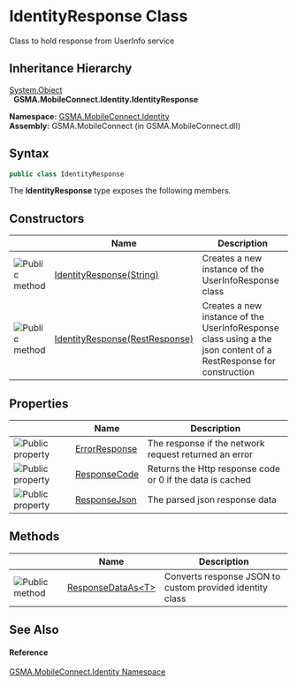 IdentityResponse Class
======================
Class to hold response from UserInfo service


Inheritance Hierarchy
---------------------
[System.Object][1]  
  **GSMA.MobileConnect.Identity.IdentityResponse**  

**Namespace:** [GSMA.MobileConnect.Identity][2]  
**Assembly:** GSMA.MobileConnect (in GSMA.MobileConnect.dll)

Syntax
------

```csharp
public class IdentityResponse
```

The **IdentityResponse** type exposes the following members.


Constructors
------------

                 | Name                                | Description                                                                                                      
---------------- | ----------------------------------- | ---------------------------------------------------------------------------------------------------------------- 
![Public method] | [IdentityResponse(String)][3]       | Creates a new instance of the UserInfoResponse class                                                             
![Public method] | [IdentityResponse(RestResponse)][4] | Creates a new instance of the UserInfoResponse class using a the json content of a RestResponse for construction 


Properties
----------

                   | Name               | Description                                               
------------------ | ------------------ | --------------------------------------------------------- 
![Public property] | [ErrorResponse][5] | The response if the network request returned an error     
![Public property] | [ResponseCode][6]  | Returns the Http response code or 0 if the data is cached 
![Public property] | [ResponseJson][7]  | The parsed json response data                             


Methods
-------

                 | Name                      | Description                                              
---------------- | ------------------------- | -------------------------------------------------------- 
![Public method] | [ResponseDataAs&lt;T>][8] | Converts response JSON to custom provided identity class 


See Also
--------

#### Reference
[GSMA.MobileConnect.Identity Namespace][2]  

[1]: http://msdn.microsoft.com/en-us/library/e5kfa45b
[2]: ../README.md
[3]: _ctor_1.md
[4]: _ctor.md
[5]: ErrorResponse.md
[6]: ResponseCode.md
[7]: ResponseJson.md
[8]: ResponseDataAs__1.md
[9]: ../../_icons/Help.png
[Public method]: ../../_icons/pubmethod.gif "Public method"
[Public property]: ../../_icons/pubproperty.gif "Public property"